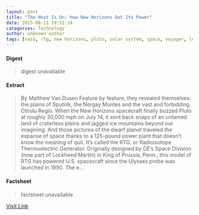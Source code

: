 ```yaml
---
layout: post
title: "The Heat Is On: How New Horizons Got Its Power"
date: 2015-08-11 19:51:14
categories: Technology
author: unknown author
tags: [nasa, rtg, new horizons, pluto, solar system, space, voyager, lockheed martin]
---
```



#### Digest
>digest unavailable

#### Extract
>By Matthew Van Dusen Feature by feature, they revealed themselves: the plains of Sputnik, the Norgay Montes and the vast and forbidding Cthulu Regio. When the New Horizons spacecraft finally buzzed Pluto at roughly 30,000 mph on July 14, it sent back snaps of an untamed land of craterless plains and jagged ice mountains beyond our imagining. And those pictures of the dwarf planet traveled the expanse of space thanks to a 125-pound power plant that doesn’t know the meaning of quit. It’s called the RTG, or Radioisotope Thermoelectric Generator. Originally designed by GE’s Space Division (now part of Lockheed Martin) in King of Prussia, Penn., this model of RTG has powered U.S. spacecraft since the Ulysses probe was launched in 1990. The e...

#### Factsheet
>factsheet unavailable

[Visit Link](http://www.gereports.com/post/126446178145)


